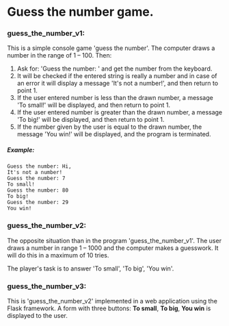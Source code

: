 # Guess the number game.

### guess_the_number_v1:

This is a simple console game 'guess the number'. The computer draws a number in the range of 1 &ndash; 100. Then:


1. Ask for: 'Guess the number: ' and get the number from the keyboard.
2. It will be checked if the entered string is really a number and in case of an error it will display a message 'It's not a number!', 
and then return to point 1.
3. If the user entered number is less than the drawn number, a message 'To small!' will be displayed, 
and then return to point 1.
4. If the user entered number is greater than the drawn number, a message 'To big!' will be displayed, 
and then return to point 1.
5. If the number given by the user is equal to the drawn number, the message 'You win!' will be displayed,
and the program is terminated.

##### Example:
```plaintext
Guess the number: Hi,
It's not a number!
Guess the number: 7
To small!
Guess the number: 80
To big!
Guess the number: 29
You win!
```

### guess_the_number_v2:

The opposite situation than in the program 'guess_the_number_v1'. 
The user draws a number in range 1 &ndash; 1000 and the computer makes a guesswork. 
It will do this in a maximum of 10 tries. 

The player's task is to answer 'To small', 'To big', 'You win'.


### guess_the_number_v3:

This is 'guess_the_number_v2' implemented in a web application using the Flask framework.
A form with three buttons: **To small**, **To big**, **You win** is displayed to the user. 


